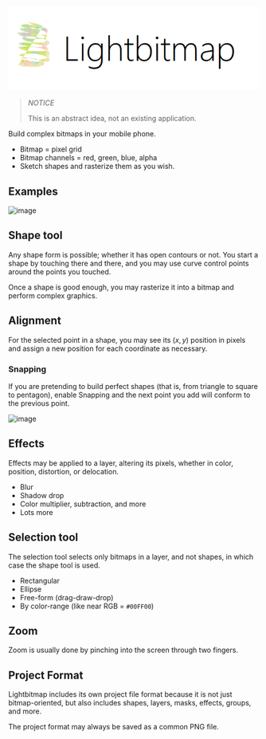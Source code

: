 ![Logo](logo.png)

> *NOTICE*
>
> This is an abstract idea, not an existing application.

Build complex bitmaps in your mobile phone.

* Bitmap = pixel grid
* Bitmap channels = red, green, blue, alpha
* Sketch shapes and rasterize them as you wish.

## Examples

![image](https://github.com/user-attachments/assets/21a61c71-38d9-46dc-877a-bb93f7d24327)

## Shape tool

Any shape form is possible; whether it has open contours or not. You start a shape by touching there and there, and you may use curve control points around the points you touched.

Once a shape is good enough, you may rasterize it into a bitmap and perform complex graphics.

## Alignment

For the selected point in a shape, you may see its $(x, y)$ position in pixels and assign a new position for each coordinate as necessary.

### Snapping

If you are pretending to build perfect shapes (that is, from triangle to square to pentagon), enable Snapping and the next point you add will conform to the previous point.

![image](https://github.com/user-attachments/assets/5586a8d7-6777-49a2-8274-263609149b35)

## Effects

Effects may be applied to a layer, altering its pixels, whether in color, position, distortion, or delocation.

* Blur
* Shadow drop
* Color multiplier, subtraction, and more
* Lots more

## Selection tool

The selection tool selects only bitmaps in a layer, and not shapes, in which case the shape tool is used.

* Rectangular
* Ellipse
* Free-form (drag-draw-drop)
* By color-range (like near RGB = `#00FF00`)

## Zoom

Zoom is usually done by pinching into the screen through two fingers.

## Project Format

Lightbitmap includes its own project file format because it is not just bitmap-oriented, but also includes shapes, layers, masks, effects, groups, and more.

The project format may always be saved as a common PNG file.
